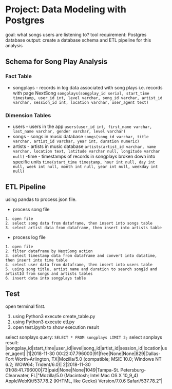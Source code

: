 # Project: Data Modeling with Postgres
goal: what songs users are listening to?
tool requirement: Postgres database
output: create a database schema and ETL pipeline for this analysis

## Schema for Song Play Analysis

### Fact Table
- songplays - records in log data associated with song plays i.e. records with page NextSong
`songplays(songplay_id serial, start_time timestamp, user_id int, level varchar, song_id varchar, artist_id varchar, session_id int, location varchar, user_agent text)`
### Dimension Tables
- users - users in the app
`users(user_id int, first_name varchar, last_name varchar, gender varchar, level varchar)`
- songs - songs in music database
`songs(song_id varchar, title varchar, artist_id varchar, year int, duration numeric)`
- artists - artists in music database
`artists(artist_id varchar, name varchar, location text, latitude varchar null, longitude varchar null)`
-time - timestamps of records in songplays broken down into specific units
`time(start_time timestamp, hour int null, day int null, week int null, month int null, year int null, weekday int null)`

## ETL Pipeline
using pandas to process json file.
- process song file 
```
1. open file
2. select song data from dataframe, then insert into songs table
3. select artist data from dataframe, then insert into artists table
```
- process log file
```
1. open file
2. filter dataframe by NextSong action
3. select timestamp data from dataframe and convert into datatime, then insert into time table
4. select user data from dataframe, then insert into users table
5. using song title, artist name and duration to search songId and artistId from songs and artists tables
6. insert data into songplays table
```

## Test
open terminal first.
1. using Python3 execute create_table.py
2. using Python3 execute etl.py
3. open test.ipynb to show execution result

select sonplays query: `SELECT * FROM songplays LIMIT 2;`
select sonplays result:
|songplay_id|start_time|user_id|level|song_id|artist_id|session_id|location|user_agent|
|1|2018-11-30 00:22:07.796000|91|free|None|None|829|Dallas-Fort Worth-Arlington, TX|Mozilla/5.0 (compatible; MSIE 10.0; Windows NT 6.2; WOW64; Trident/6.0)|
2|2018-11-30 01:08:41.796000|73|paid|None|None|1049|Tampa-St. Petersburg-Clearwater, FL|"Mozilla/5.0 (Macintosh; Intel Mac OS X 10_9_4) AppleWebKit/537.78.2 (KHTML, like Gecko) Version/7.0.6 Safari/537.78.2"|
